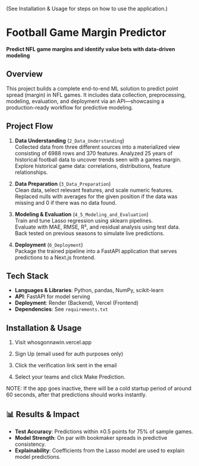 (See Installation & Usage for steps on how to use the application.)

# Football Game Margin Predictor

**Predict NFL game margins and identify value bets with data-driven modeling**

## Overview
This project builds a complete end-to-end ML solution to predict point spread (margin) in NFL games. It includes data collection, preprocessing, modeling, evaluation, and deployment via an API—showcasing a production-ready workflow for predictive modeling.

## Project Flow
1. **Data Understanding** (`2_Data_Understanding`)   
   Collected data from three different sources into a materialized view consisting of 6988 rows and 370 features.
   Analyzed 25 years of historical football data to uncover trends seen with a games margin.
   Explore historical game data: correlations, distributions, feature relationships.

3. **Data Preparation** (`3_Data_Preparation`)  
   Clean data, select relevant features, and scale numeric features.
   Replaced nulls with averages for the given position if the data was missing and 0 if there was no data found.

4. **Modeling & Evaluation** (`4_5_Modeling_and_Evaluation`)  
   Train and tune Lasso regression using sklearn pipelines.  
   Evaluate with MAE, RMSE, R², and residual analysis using test data.
   Back tested on previous seasons to simulate live predictions.
   

5. **Deployment** (`6_Deployment`)  
   Package the trained pipeline into a FastAPI application that serves predictions to a Next.js frontend.

## Tech Stack
- **Languages & Libraries**: Python, pandas, NumPy, scikit-learn  
- **API**: FastAPI for model serving  
- **Deployment**: Render (Backend), Vercel (Frontend)  
- **Dependencies**: See `requirements.txt`

## Installation & Usage

1. Visit whosgonnawin.vercel.app

2. Sign Up (email used for auth purposes only)

3. Click the verification link sent in the email

4. Select your teams and click Make Prediction.


NOTE: If the app goes inactive, there will be a cold startup period of around 60 seconds, after that predictions should works instantly. 

## 📊 Results & Impact
- **Test Accuracy**: Predictions within ±0.5 points for 75% of sample games.  
- **Model Strength**: On par with bookmaker spreads in predictive consistency.  
- **Explainability**: Coefficients from the Lasso model are used to explain model predictions.
